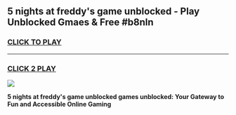 
## 5 nights at freddy's game unblocked - Play Unblocked Gmaes & Free #b8nln
<h3>
<a href="https://premium.freeplayer.one?title=5_nights_at_freddy's_game_unblocked&ref=01M">CLICK TO PLAY</a></h3>
<hr>

<h3>
<a href="https://premium.freeplayer.one?title=5_nights_at_freddy's_game_unblocked&ref=01M">CLICK 2 PLAY</a>
  
</h3>

<a href="https://premium.freeplayer.one?title=5_nights_at_freddy's_game_unblocked&ref=01M"><img src="https://clearcache.store/games.png"></a>


**5 nights at freddy's game unblocked games unblocked: Your Gateway to Fun and Accessible Online Gaming**
